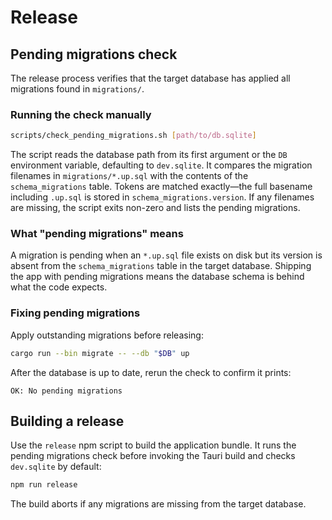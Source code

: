 # Release

## Pending migrations check

The release process verifies that the target database has applied all migrations found in `migrations/`.

### Running the check manually

```sh
scripts/check_pending_migrations.sh [path/to/db.sqlite]
```

The script reads the database path from its first argument or the `DB` environment variable, defaulting to `dev.sqlite`. It compares the migration filenames in `migrations/*.up.sql` with the contents of the `schema_migrations` table. Tokens are matched exactly—the full basename including `.up.sql` is stored in `schema_migrations.version`. If any filenames are missing, the script exits non-zero and lists the pending migrations.

### What "pending migrations" means

A migration is pending when an `*.up.sql` file exists on disk but its version is absent from the `schema_migrations` table in the target database. Shipping the app with pending migrations means the database schema is behind what the code expects.

### Fixing pending migrations

Apply outstanding migrations before releasing:

```sh
cargo run --bin migrate -- --db "$DB" up
```

After the database is up to date, rerun the check to confirm it prints:

```
OK: No pending migrations
```

## Building a release

Use the `release` npm script to build the application bundle. It runs the pending migrations check before invoking the Tauri build and checks `dev.sqlite` by default:

```sh
npm run release
```

The build aborts if any migrations are missing from the target database.
